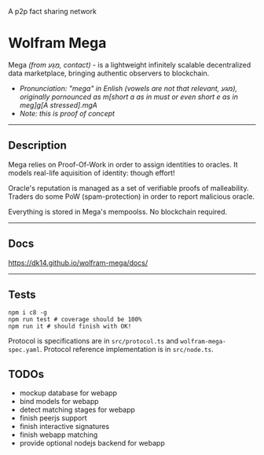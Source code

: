 A p2p fact sharing network

# Wolfram Mega

Mega *(from מַגָע, contact)* - is a lightweight infinitely scalable decentralized data marketplace, bringing authentic observers to blockchain.

* *Pronunciation: "mega" in Enlish (vowels are not that relevant, מגע), originally pornounced as m[short a as in must or even short e as in meg]g[A stressed].mgA*
* *Note: this is proof of concept*

---------

## Description

Mega relies on Proof-Of-Work in order to assign identities to oracles. It models real-life aquisition of identity: though effort!

Oracle's reputation is managed as a set of verifiable proofs of malleability. Traders do some PoW (spam-protection) in order to report malicious oracle.

Everything is stored in Mega's mempoolss. No blockchain required.

---

## Docs


https://dk14.github.io/wolfram-mega/docs/

---------

## Tests


```
npm i c8 -g
npm run test # coverage should be 100%
npm run it # should finish with OK!
```

Protocol is specifications are in `src/protocol.ts` and `wolfram-mega-spec.yaml`. Protocol reference implementation is in `src/node.ts`. 


## TODOs

- mockup database for webapp
- bind models for webapp
- detect matching stages for webapp
- finish peerjs support
- finish interactive signatures
- finish webapp matching
- provide optional nodejs backend for webapp
